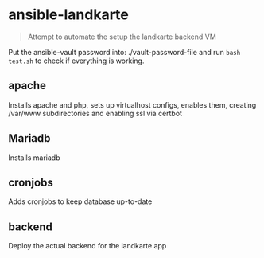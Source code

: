 # ansible-landkarte

> Attempt to automate the setup the landkarte backend VM

Put the ansible-vault password into: ./vault-password-file and run `bash test.sh` to check if everything is working.

## apache

Installs apache and php, sets up virtualhost configs, enables them,
creating /var/www subdirectories and enabling ssl via certbot

## Mariadb

Installs mariadb

## cronjobs

Adds cronjobs to keep database up-to-date

## backend

Deploy the actual backend for the landkarte app
